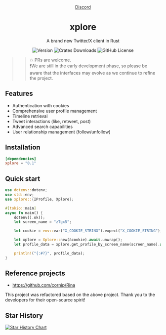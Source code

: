 <div align="center">

[Discord](https://discord.gg/9b4YQmjh)

# xplore   
A brand new Twitter/X client in Rust

![Version](https://img.shields.io/crates/v/xplore)
![Crates Downloads](https://img.shields.io/crates/d/xplore?logo=rust)
![GitHub License](https://img.shields.io/github/license/solagent-rs/xplore)

</div>

>> 💥 PRs are welcome.   
>> ❗We are still in the early development phase, so please be aware that the interfaces may evolve as we continue to refine the project.

## Features
- Authentication with cookies
- Comprehensive user profile management
- Timeline retrieval
- Tweet interactions (like, retweet, post)
- Advanced search capabilities
- User relationship management (follow/unfollow)

## Installation
```toml
[dependencies]
xplore = "0.1"
```

## Quick start
```rust
use dotenv::dotenv;
use std::env;
use xplore::{IProfile, Xplore};

#[tokio::main]
async fn main() {
    dotenv().ok();
    let screen_name = "zTgx5";

    let cookie = env::var("X_COOKIE_STRING").expect("X_COOKIE_STRING");

    let xplore = Xplore::new(&cookie).await.unwrap();
    let profile_data = xplore.get_profile_by_screen_name(screen_name).await.unwrap();

    println!("{:#?}", profile_data);
}
```

## Reference projects
* https://github.com/cornip/Rina  

This project was refactored based on the above project. Thank you to the developers for their open-source spirit!

## Star History

[![Star History Chart](https://api.star-history.com/svg?repos=solagent-rs/xplore&type=Date)](https://star-history.com/#solagent-rs/xplore&Date)
